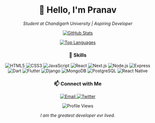 <h1 align="center">👋 Hello, I'm Pranav</h1>

<p align="center">
  <em>Student at Chandigarh University | Aspiring Developer</em>
</p>

<div align="center">
  
  [![GitHub Stats](https://github-readme-stats.vercel.app/api?username=Pranav322&show_icons=true&theme=radical)](https://github.com/Pranav322)
  
  [![Top Languages](https://github-readme-stats.vercel.app/api/top-langs/?username=Pranav322&layout=compact&theme=radical)](https://github.com/Pranav322)
  
</div>

<h3 align="center">🚀 Skills</h3>

<p align="center">
  <img src="https://img.shields.io/badge/HTML5-E34F26?style=for-the-badge&logo=html5&logoColor=white" alt="HTML5" />
  <img src="https://img.shields.io/badge/CSS3-1572B6?style=for-the-badge&logo=css3&logoColor=white" alt="CSS3" />
  <img src="https://img.shields.io/badge/JavaScript-F7DF1E?style=for-the-badge&logo=javascript&logoColor=black" alt="JavaScript" />
  <img src="https://img.shields.io/badge/React-20232A?style=for-the-badge&logo=react&logoColor=61DAFB" alt="React" />
  <img src="https://img.shields.io/badge/Next.js-000000?style=for-the-badge&logo=next.js&logoColor=white" alt="Next.js" />
  <img src="https://img.shields.io/badge/Node.js-43853D?style=for-the-badge&logo=node.js&logoColor=white" alt="Node.js" />
  <img src="https://img.shields.io/badge/Express-000000?style=for-the-badge&logo=express&logoColor=white" alt="Express" />
  <img src="https://img.shields.io/badge/Dart-0175C2?style=for-the-badge&logo=dart&logoColor=white" alt="Dart" />
  <img src="https://img.shields.io/badge/Flutter-02569B?style=for-the-badge&logo=flutter&logoColor=white" alt="Flutter" />
  <img src="https://img.shields.io/badge/Django-092E20?style=for-the-badge&logo=django&logoColor=white" alt="Django" />
  <img src="https://img.shields.io/badge/MongoDB-4EA94B?style=for-the-badge&logo=mongodb&logoColor=white" alt="MongoDB" />
  <img src="https://img.shields.io/badge/PostgreSQL-316192?style=for-the-badge&logo=postgresql&logoColor=white" alt="PostgreSQL" />
  <img src="https://img.shields.io/badge/React_Native-20232A?style=for-the-badge&logo=react&logoColor=61DAFB" alt="React Native" />
</p>

<h3 align="center">📫 Connect with Me</h3>

<p align="center">
  <a href="mailto:duckieduck@duck.com">
    <img src="https://img.shields.io/badge/Email-D14836?style=for-the-badge&logo=gmail&logoColor=white" alt="Email" />
  </a>
  <a href="https://twitter.com/_pranav69">
    <img src="https://img.shields.io/badge/Twitter-1DA1F2?style=for-the-badge&logo=twitter&logoColor=white" alt="Twitter" />
  </a>
</p>

<p align="center">
  <img src="https://komarev.com/ghpvc/?username=Pranav322&color=blueviolet&style=flat-square&label=Profile+Views" alt="Profile Views" />
</p>

<p align="center">
  <em>I am the greatest developer evr lived.</em>
</p>
